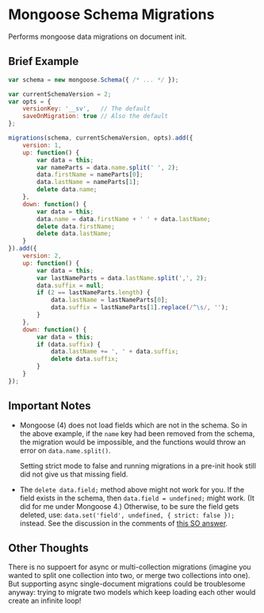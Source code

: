 # Mongoose Schema Migrations

Performs mongoose data migrations on document init.

## Brief Example

```javascript
var schema = new mongoose.Schema({ /* ... */ });

var currentSchemaVersion = 2;
var opts = {
    versionKey: '__sv',   // The default
    saveOnMigration: true // Also the default
};

migrations(schema, currentSchemaVersion, opts).add({
    version: 1,
    up: function() {
        var data = this;
        var nameParts = data.name.split(' ', 2);
        data.firstName = nameParts[0];
        data.lastName = nameParts[1];
        delete data.name;
    },
    down: function() {
        var data = this;
        data.name = data.firstName + ' ' + data.lastName;
        delete data.firstName;
        delete data.lastName;
    }
}).add({
    version: 2,
    up: function() {
        var data = this;
        var lastNameParts = data.lastName.split(',', 2);
        data.suffix = null;
        if (2 == lastNameParts.length) {
            data.lastName = lastNameParts[0];
            data.suffix = lastNameParts[1].replace(/^\s/, '');
        }
    },
    down: function() {
        var data = this;
        if (data.suffix) {
            data.lastName += ', ' + data.suffix;
            delete data.suffix;
        }
    }
});
```


## Important Notes

- Mongoose (4) does not load fields which are not in the schema.  So in the above example, if the `name` key had been removed from the schema, the migration would be impossible, and the functions would throw an error on `data.name.split()`.

  Setting strict mode to false and running migrations in a pre-init hook still did not give us that missing field.

- The `delete data.field;` method above might not work for you.
  If the field exists in the schema, then `data.field = undefined;` might work.  (It did for me under Mongoose 4.)
  Otherwise, to be sure the field gets deleted, use: `data.set('field', undefined, { strict: false });` instead.
  See the discussion in the comments of [this SO answer](http://stackoverflow.com/a/6938733/99777).


## Other Thoughts

There is no suppoert for async or multi-collection migrations (imagine you wanted to split one collection into two, or merge two collections into one).  But supporting async single-document migrations could be troublesome anyway: trying to migrate two models which keep loading each other would create an infinite loop!

